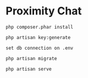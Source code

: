 # Proximity Chat

`php composer.phar install`

`php artisan key:generate`

`set db connection on .env`

`php artisan migrate`

`php artisan serve`